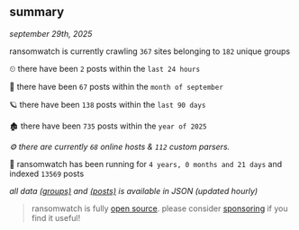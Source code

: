 
## summary
_september 29th, 2025_

ransomwatch is currently crawling `367` sites belonging to `182` unique groups

⏲ there have been `2` posts within the `last 24 hours`

🦈 there have been `67` posts within the `month of september`

🪐 there have been `138` posts within the `last 90 days`

🏚 there have been `735` posts within the `year of 2025`

_⚙️ there are currently `68` online hosts & `112` custom parsers._

🦕 ransomwatch has been running for `4 years, 0 months and 21 days` and indexed `13569` posts

_all data  [(groups)](http://https://dataleak.hopeless99.top//groups) and [(posts)](http://https://dataleak.hopeless99.top//posts) is available in JSON (updated hourly)_

> ransomwatch is fully [open source](https://github.com/joshhighet/ransomwatch#ransomwatch--). please consider [sponsoring](https://github.com/sponsors/joshhighet) if you find it useful!
